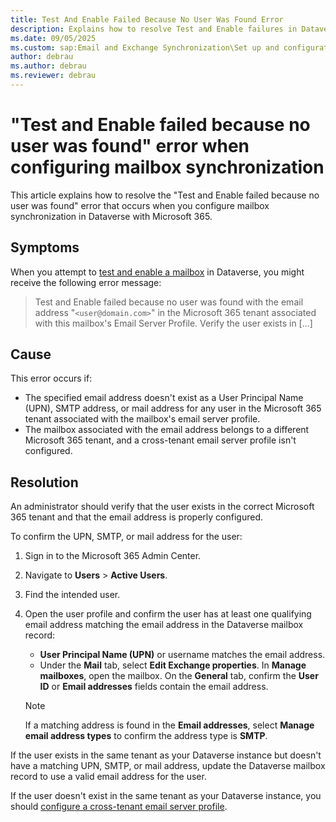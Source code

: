 ```yaml
---
title: Test And Enable Failed Because No User Was Found Error
description: Explains how to resolve Test and Enable failures in Dataverse caused by unrecognized Microsoft 365 email addresses.
ms.date: 09/05/2025
ms.custom: sap:Email and Exchange Synchronization\Set up and configuration of server-side synchronization
author: debrau
ms.author: debrau
ms.reviewer: debrau
---
```

# "Test and Enable failed because no user was found" error when configuring mailbox synchronization

This article explains how to resolve the "Test and Enable failed because no user was found" error that occurs when you configure mailbox synchronization in Dataverse with Microsoft 365.

## Symptoms

When you attempt to [test and enable a mailbox](/power-platform/admin/connect-exchange-online#test-the-configuration-of-mailboxes) in Dataverse, you might receive the following error message:

> Test and Enable failed because no user was found with the email address "`<user@domain.com>`" in the Microsoft 365 tenant associated with this mailbox's Email Server Profile. Verify the user exists in [...]

## Cause

This error occurs if:

- The specified email address doesn't exist as a User Principal Name (UPN), SMTP address, or mail address for any user in the Microsoft 365 tenant associated with the mailbox's email server profile.
- The mailbox associated with the email address belongs to a different Microsoft 365 tenant, and a cross-tenant email server profile isn't configured.

## Resolution

An administrator should verify that the user exists in the correct Microsoft 365 tenant and that the email address is properly configured.

To confirm the UPN, SMTP, or mail address for the user:

1. Sign in to the Microsoft 365 Admin Center.

2. Navigate to **Users** > **Active Users**.

3. Find the intended user.

4. Open the user profile and confirm the user has at least one qualifying email address matching the email address in the Dataverse mailbox record:

    - **User Principal Name (UPN)** or username matches the email address.
    - Under the **Mail** tab, select **Edit Exchange properties**. In **Manage mailboxes**, open the mailbox. On the **General** tab, confirm the **User ID** or **Email addresses** fields contain the email address.

   > [!NOTE]
   > If a matching address is found in the **Email addresses**, select **Manage email address types** to confirm the address type is **SMTP**.

If the user exists in the same tenant as your Dataverse instance but doesn't have a matching UPN, SMTP, or mail address, update the Dataverse mailbox record to use a valid email address for the user.

If the user doesn't exist in the same tenant as your Dataverse instance, you should [configure a cross-tenant email server profile](/power-platform/admin/connect-exchange-online-server-profile-oauth).
